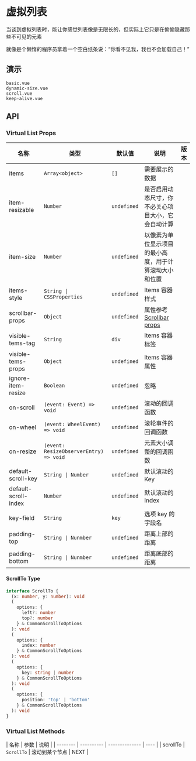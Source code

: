 # 虚拟列表

当谈到虚拟列表时，能让你感觉列表像是无限长的，但实际上它只是在偷偷隐藏那些不可见的元素

就像是个懒惰的程序员拿着一个空白纸条说：“你看不见我，我也不会加载自己！”

## 演示

```demo
basic.vue
dynamic-size.vue
scroll.vue
keep-alive.vue
```

## API

### Virtual List Props

| 名称 | 类型 | 默认值 | 说明 | 版本 |
| --- | --- | --- | --- | --- |
| items | `Array<object>` | `[]` | 需要展示的数据 |  |
| item-resizable | `Number` | `undefined` | 是否启用动态尺寸，你不必关心项目大小，它会自动计算 |  |
| item-size | `Number` | `undefined` | 以像素为单位显示项目的最小高度，用于计算滚动大小和位置 |  |
| items-style | `String \| CSSProperties` | `undefined` | Items 容器样式 |  |
| scrollbar-props | `Object` | `undefined` | 属性参考 [Scrollbar props](scrollbar#Scrollbar-Props) |  |
| visible-tems-tag | `String` | `div` | Items 容器标签 |  |
| visible-tems-props | `Object` | `undefined` | Items 容器属性 |  |
| ignore-item-resize | `Boolean` | `undefined` | 忽略 |  |
| on-scroll | `(event: Event) => void` | `undefined` | 滚动的回调函数 |  |
| on-wheel | `(event: WheelEvent) => void` | `undefined` | 滚轮事件的回调函数 |  |
| on-resize | `(event: ResizeObserverEntry) => void` | `undefined` | 元素大小调整的回调函数 |  |
| default-scroll-key | `String \| Number` | `undefined` | 默认滚动的 Key |  |
| default-scroll-index | `Number` | `undefined` | 默认滚动的 Index |  |
| key-field | `String` | `key` | 选项 key 的字段名 |  |
| padding-top | `String \| Nunmber` | `undefined` | 距离上部的距离 |  |
| padding-bottom | `String \| Nunmber` | `undefined` | 距离底部的距离 |  |

#### ScrollTo Type

```ts
interface ScrollTo {
  (x: number, y: number): void
  (
    options: {
      left?: number
      top?: number
    } & CommonScrollToOptions
  ): void
  (
    options: {
      index: number
    } & CommonScrollToOptions
  ): void
  (
    options: {
      key: string | number
    } & CommonScrollToOptions
  ): void
  (
    options: {
      position: 'top' | 'bottom'
    } & CommonScrollToOptions
  ): void
}
```

### Virtual List Methods

| 名称     | 参数       | 说明           |
| -------- | ---------- | -------------- | ---- |
| scrollTo | `ScrollTo` | 滚动到某个节点 | NEXT |
